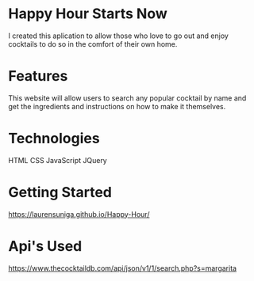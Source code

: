 # Happy Hour Starts Now
I created this aplication to allow those who love to go out and enjoy cocktails to do so in the comfort of their own home.

# Features
This website will allow users to search any popular cocktail by name and get the ingredients and instructions on how to make it themselves.

# Technologies
HTML
CSS
JavaScript
JQuery

# Getting Started
https://laurensuniga.github.io/Happy-Hour/

# Api's Used
https://www.thecocktaildb.com/api/json/v1/1/search.php?s=margarita